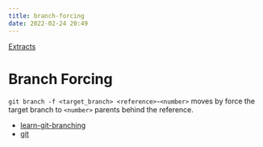 ```yaml
---
title: branch-forcing
date: 2022-02-24 20:49
---
```


[Extracts](Extracts.md)

# Branch Forcing

`git branch -f <target_branch> <reference>~<number>` moves by force the target branch to `<number>` parents behind the reference.

-   [learn-git-branching](learn-git-branching.md)
-   [git](git.md)
